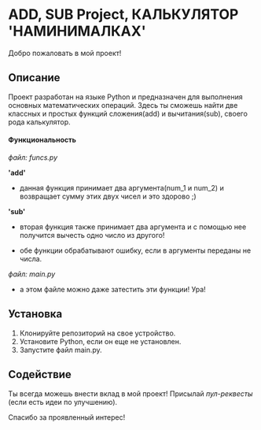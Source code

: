 # ADD, SUB Project, КАЛЬКУЛЯТОР 'НАМИНИМАЛКАХ'

Добро пожаловать в мой проект!

## Описание

Проект разработан на языке Python и предназначен для выполнения основных математических операций.
Здесь ты сможешь найти две классных и простых функций сложения(add) и вычитания(sub), своего рода калькулятор.

#### Функциональность

_файл: funcs.py_

**'add'**
- данная функция принимает два аргумента(num_1 и num_2) и возвращает сумму этих двух чисел и это здорово ;)

**'sub'**
- вторая функция также принимает два аргумента и с помощью нее получится вычесть одно число из другого!



- обе функции обрабатывают ошибку, если в аргументы переданы не числа.

_файл: main.py_
- а этом файле можно даже затестить эти функции! Ура!

## Установка

1. Клонируйте репозиторий на свое устройство.
2. Установите Python, если он еще не установлен.
3. Запустите файл main.py.

## Содействие

Ты всегда можешь внести вклад в мой проект!
Присылай _пул-реквесты_ (если есть идеи по улучшению).

Спасибо за проявленный интерес!

